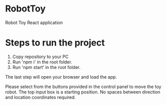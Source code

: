 # RobotToy
Robot Toy React application

# Steps to run the project

1. Copy repository to your PC
2. Run 'npm i' in the root folder.
3. Run 'npm start' in the root folder.

The last step will open your browser and load the app.

Please select from the buttons provided in the control panel to move the toy robot.
The top input box is a starting position. No spaces between direction and location coordinates required.
